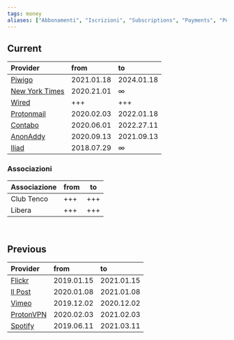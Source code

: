 ```yaml
---
tags: money
aliases: ["Abbonamenti", "Iscrizioni", "Subscriptions", "Payments", "Periodic expenses"]
---
```

## Current

| Provider                                                                                          | from       | to         |
|:------------------------------------------------------------------------------------------------- |:---------- |:---------- |
| [Piwigo](https://tommi.piwigo.com/admin.php?page=account_manage "Piwigo account manage")          | 2021.01.18 | 2024.01.18 |
| [New York Times](https://myaccount.nytimes.com/seg/subscription/billing "New York Times billing") | 2020.21.01 | ∞          |
| [Wired]()                                                                                         | +++        | +++        |
| [Protonmail](https://account.protonmail.com/u/3/subscription "ProtonMail subscription page")      | 2020.02.03 | 2022.01.18 |
| [Contabo](https://my.contabo.com/account/payment "Contabo payments")                              | 2020.06.01 | 2022.27.11 |
| [AnonAddy](https://app.anonaddy.com/settings/subscription "AnonAddy Subscription settings")       | 2020.09.13 | 2021.09.13 |
| [Iliad](https://www.iliad.it/account/ "Iliad account")                                            | 2018.07.29 | ∞          |

### Associazioni

| Associazione | from | to  |
| ------------ | ---- | --- |
| Club Tenco   | +++  | +++ |
| Libera       | +++  | +++ |

<br>

## Previous

| Provider                                                                                              | from       | to         |
| :---------------------------------------------------------------------------------------------------- | :--------- | :--------- |
| [Flickr](https://www.flickr.com/account "Flickr account settings")                                    | 2019.01.15 | 2021.01.15 |
| [Il Post](https://abbonati.ilpost.it/mio-account/view-subscription/58259/ "Il Post - il mio account") | 2020.01.08 | 2021.01.08 |
| [Vimeo](https://vimeo.com/settings/billing/purchases "Vimeo purchases")                               | 2019.12.02 | 2020.12.02 |
| [ProtonVPN](https://account.protonvpn.com/dashboard "ProtonVPN account dashboard")                    | 2020.02.03 | 2021.02.03 |
| [Spotify](https://www.spotify.com/de/account/subscription/receipt/ "Spotify Receipts")                                            | 2019.06.11 | 2021.03.11 |